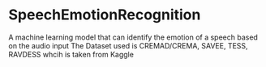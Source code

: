 # SpeechEmotionRecognition
A machine learning model that can identify the emotion of a speech based on the audio input
The Dataset used is CREMAD/CREMA, SAVEE, TESS, RAVDESS whcih is taken from Kaggle
